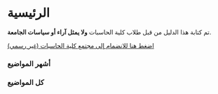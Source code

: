 # الرئيسية

تم كتابة هذا الدليل من قبل طلاب كلية الحاسبات **ولا يمثل آراء أو سياسات الجامعة**.

[اضغط هنا للانضمام إلى مجتمع كلية الحاسبات (غير رسمي)](https://t.me/uqucc_chat)

### أشهر المواضيع

### كل المواضيع

